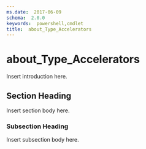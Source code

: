 ```yaml
---
ms.date:  2017-06-09
schema:  2.0.0
keywords:  powershell,cmdlet
title:  about_Type_Accelerators
---
```


# about_Type_Accelerators
Insert introduction here.  
  
## Section Heading  
 Insert section body here.  
  
### Subsection Heading  
 Insert subsection body here.

